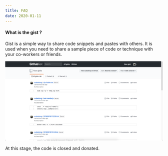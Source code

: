 ```yaml
---
title: FAQ
date: 2020-01-11
--- 
```


#### What is the gist ?

Gist is a simple way to share code snippets and pastes with others. It is used when you need to share a sample piece of code or technique with your co-workers or friends.

![](./img/gist-show.png)

At this stage, the code is closed and donated.
